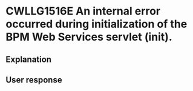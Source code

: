 # CWLLG1516E An internal error occurred during initialization of the BPM Web Services servlet (init).

## Explanation

## User response